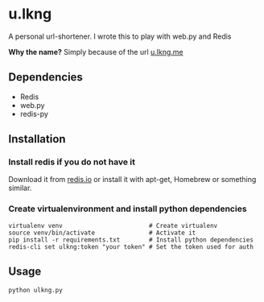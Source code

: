 # u.lkng
A personal url-shortener. I wrote this to play with web.py and Redis

**Why the name?** Simply because of the url [u.lkng.me](http://u.lkng.me)

## Dependencies
* Redis
* web.py
* redis-py

## Installation
### Install redis if you do not have it

Download it from [redis.io](http://redis.io) or install it with apt-get, Homebrew or something similar.

### Create virtualenvironment and install python dependencies

    virtualenv venv                        # Create virtualenv
    source venv/bin/activate               # Activate it
    pip install -r requirements.txt        # Install python dependencies
    redis-cli set ulkng:token "your token" # Set the token used for auth

## Usage
    python ulkng.py
